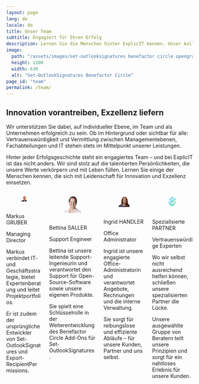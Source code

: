 ```yaml
---
layout: page
lang: de
locale: de
title: Unser Team
subtitle: Engagiert für Ihren Erfolg
description: Lernen Sie die Menschen hinter ExplicIT kennen. Unser kollaboratives Team setzt sich für Innovation, Kundenzufriedenheit und den Aufbau langfristiger Beziehungen ein.
image:
  path: "/assets/images/set-outlooksignatures benefactor circle opengraph1200x630.png"
  height: 1200
  width: 630
  alt: "Set-OutlookSignatures Benefactor Circle"
page_id: "team"
permalink: /team/
---
```



<h2>Innovation vorantreiben, Exzellenz liefern</h2>
<p>Wir unterstützen Sie dabei, auf individueller Ebene, im Team und als Unternehmen erfolgreich zu sein. Ob im Hintergrund oder sichtbar für alle: Vertrauenswürdigkeit und Vermittlung zwischen Managementebenen, Fachabteilungen und IT stehen stets im Mittelpunkt unserer Leistungen.</p>

<p>Hinter jeder Erfolgsgeschichte steht ein engagiertes Team – und bei ExplicIT ist das nicht anders. Wir sind stolz auf die talentierten Persönlichkeiten, die unsere Werte verkörpern und mit Leben füllen. Lernen Sie einige der Menschen kennen, die sich mit Leidenschaft für Innovation und Exzellenz einsetzen.</p>

<div class="columns is-multiline is-flex is-align-items-stretch">
    <div class="column is-one-quarter-desktop is-one-third-tablet is-half-tablet-mobile">
        <div class="card" style="height: 100%; display: flex; flex-direction: column;">
            <div class="card-image">
                <figure class="image is-1by1">
                <img
                    src="/assets/images/team/markusgruber.png"
                    alt="Markus Gruber"
                />
                </figure>
            </div>
            <div class="card-content" style="flex-grow: 1;">
                <div class="media">
                <div class="media-content">
                    <p class="title is-4">Markus GRUBER</p>
                    <p class="subtitle is-6">Managing Director</p>
                </div>
                </div>
                <div class="content">
                    <p>Markus verbindet IT- und Geschäftsstrategie, bietet Expertenberatung und leitet Projektportfolios.</p>
                    <p>Er ist zudem der ursprüngliche Entwickler von Set-OutlookSignatures und Export-RecipientPermissions.</p>
                </div>
            </div>
        </div>
    </div>
    <div class="column is-one-quarter-desktop is-one-third-tablet is-half-tablet-mobile">
        <div class="card is-one-third-desktop is-half-tablet is-full-mobile" style="height: 100%; display: flex; flex-direction: column;">
            <div class="card-image">
                <figure class="image is-1by1">
                <img
                    src="/assets/images/team/bettinasaller.png"
                    alt="Bettina Saller"
                />
                </figure>
            </div>
            <div class="card-content" style="flex-grow: 1;">
                <div class="media">
                <div class="media-content">
                    <p class="title is-4">Bettina SALLER</p>
                    <p class="subtitle is-6">Support Engineer</p>
                </div>
                </div>
                <div class="content">
                    <p>Bettina ist unsere leitende Support-Ingenieurin und verantwortet den Support für Open-Source-Software sowie unsere eigenen Produkte.</p>
                    <p>Sie spielt eine Schlüsselrolle in der Weiterentwicklung des Benefactor Circle Add-Ons für Set-OutlookSignatures.</p>
                </div>
            </div>
        </div>
    </div>
    <div class="column is-one-quarter-desktop is-one-third-tablet is-half-tablet-mobile">
        <div class="card is-one-third-desktop is-half-tablet is-full-mobile" style="height: 100%; display: flex; flex-direction: column;">
            <div class="card-image">
                <figure class="image is-1by1">
                <img
                    src="/assets/images/team/ingridhandler.png"
                    alt="Ingrid Handler"
                />
                </figure>
            </div>
            <div class="card-content" style="flex-grow: 1;">
                <div class="media">
                <div class="media-content">
                    <p class="title is-4">Ingrid HANDLER</p>
                    <p class="subtitle is-6">Office Administrator</p>
                </div>
                </div>
                <div class="content">
                    <p>Ingrid ist unsere engagierte Office-Administratorin und verantwortet Angebote, Rechnungen und die interne Verwaltung.</p>
                    <p>Sie sorgt für reibungslose und effiziente Abläufe – für unsere Kunden, Partner und uns selbst.</p>
                </div>
            </div>
        </div>
    </div>
    <div class="column is-one-quarter-desktop is-one-third-tablet is-half-tablet-mobile">
        <div class="card is-one-third-desktop is-half-tablet is-full-mobile" style="height: 100%; display: flex; flex-direction: column;">
            <div class="card-image">
                <figure class="image is-1by1">
                <img
                    src="/assets/images/team/teamplus.png"
                    alt="Team Plus"
                />
                </figure>
            </div>
            <div class="card-content" style="flex-grow: 1;">
                <div class="media">
                <div class="media-content">
                    <p class="title is-4">Spezialisierte PARTNER</p>
                    <p class="subtitle is-6">Vertrauenswürdige Experten</p>
                </div>
                </div>
                <div class="content">
                    <p>Wo wir selbst nicht ausreichend helfen können, schließen unsere spezialisierten Partner die Lücke.</p>
                    <p>Unsere ausgewählte Gruppe von Beratern teilt unsere Prinzipien und sorgt für ein nahtloses Erlebnis für unsere Kunden.</p>
                </div>
            </div>
        </div>
    </div>
</div>
